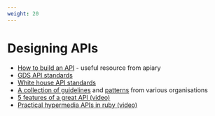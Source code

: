 ```yaml
---
weight: 20
---
```


# Designing APIs

* [How to build an API](https://apiary.io/how-to-build-api) - useful resource from apiary
* [GDS API standards](https://www.gov.uk/guidance/gds-api-technical-and-data-standards)
* [White house API standards](https://github.com/WhiteHouse/api-standards)
* [A collection of guidelines](http://apistylebook.com/design/guidelines/) and [patterns](http://apistylebook.com/design/topics/) from various organisations
* [5 features of a great API (video)](https://youtu.be/L9oR4U2nVhQ)
* [Practical hypermedia APIs in ruby (video)](https://skillsmatter.com/skillscasts/10029-practical-hypermedia-apis-in-ruby)
